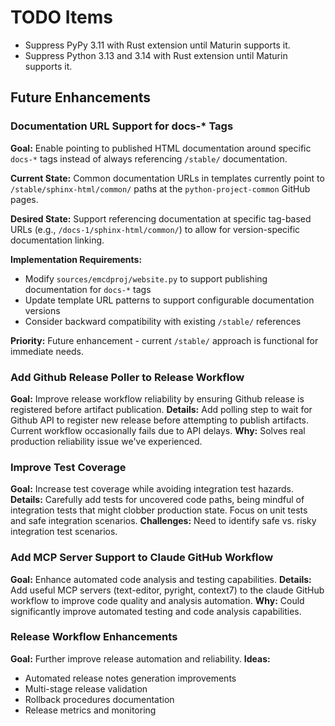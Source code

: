 # TODO Items

- Suppress PyPy 3.11 with Rust extension until Maturin supports it.
- Suppress Python 3.13 and 3.14 with Rust extension until Maturin supports it.

## Future Enhancements

### Documentation URL Support for docs-* Tags

**Goal:** Enable pointing to published HTML documentation around specific `docs-*` tags instead of always referencing `/stable/` documentation.

**Current State:** Common documentation URLs in templates currently point to `/stable/sphinx-html/common/` paths at the `python-project-common` GitHub pages.

**Desired State:** Support referencing documentation at specific tag-based URLs (e.g., `/docs-1/sphinx-html/common/`) to allow for version-specific documentation linking.

**Implementation Requirements:**
- Modify `sources/emcdproj/website.py` to support publishing documentation for `docs-*` tags
- Update template URL patterns to support configurable documentation versions
- Consider backward compatibility with existing `/stable/` references

**Priority:** Future enhancement - current `/stable/` approach is functional for immediate needs.

### Add Github Release Poller to Release Workflow
**Goal:** Improve release workflow reliability by ensuring Github release is registered before artifact publication.
**Details:** Add polling step to wait for Github API to register new release before attempting to publish artifacts. Current workflow occasionally fails due to API delays.
**Why:** Solves real production reliability issue we've experienced.

### Improve Test Coverage
**Goal:** Increase test coverage while avoiding integration test hazards.
**Details:** Carefully add tests for uncovered code paths, being mindful of integration tests that might clobber production state. Focus on unit tests and safe integration scenarios.
**Challenges:** Need to identify safe vs. risky integration test scenarios.

### Add MCP Server Support to Claude GitHub Workflow
**Goal:** Enhance automated code analysis and testing capabilities.
**Details:** Add useful MCP servers (text-editor, pyright, context7) to the claude GitHub workflow to improve code quality and analysis automation.
**Why:** Could significantly improve automated testing and code analysis capabilities.

### Release Workflow Enhancements
**Goal:** Further improve release automation and reliability.
**Ideas:**
- Automated release notes generation improvements
- Multi-stage release validation
- Rollback procedures documentation
- Release metrics and monitoring
